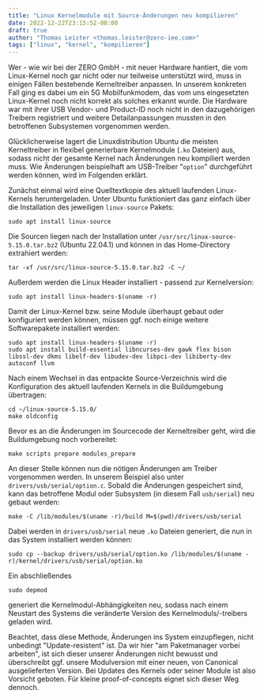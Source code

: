 ```yaml
---
title: "Linux Kernelmodule mit Source-Änderungen neu kompilieren"
date: 2022-12-22T23:15:52-08:00
draft: true
author: "Thomas Leister <thomas.leister@zero-iee.com>"
tags: ["linux", "kernel", "kompilieren"]
---
```


Wer - wie wir bei der ZERO GmbH - mit neuer Hardware hantiert, die vom Linux-Kernel noch gar nicht oder nur teilweise unterstützt wird, muss in einigen Fällen bestehende Kerneltreiber anpassen. In unserem konkreten Fall ging es dabei um ein 5G Mobilfunkmodem, das vom uns eingesetzten Linux-Kernel noch nicht korrekt als solches erkannt wurde. Die Hardware war mit ihrer USB Vendor- und Product-ID noch nicht in den dazugehörigen Treibern registriert und weitere Detailanpassungen mussten in den betroffenen Subsystemen vorgenommen werden.

Glücklicherweise lagert die Linuxdistribution Ubuntu die meisten Kerneltreiber in flexibel generierbare Kernelmodule (`.ko` Dateien) aus, sodass nicht der gesamte Kernel nach Änderungen neu kompiliert werden muss. Wie Änderungen beispielhaft am USB-Treiber "`option`" durchgeführt werden können, wird im Folgenden erklärt. 

<!--more-->

Zunächst einmal wird eine Quelltextkopie des aktuell laufenden Linux-Kernels heruntergeladen. Unter Ubuntu funktioniert das ganz einfach über die Installation des jeweiligen `linux-source` Pakets:
    
    sudo apt install linux-source

Die Sourcen liegen nach der Installation unter `/usr/src/linux-source-5.15.0.tar.bz2` (Ubuntu 22.04.1) und können in das Home-Directory extrahiert werden:

    tar -xf /usr/src/linux-source-5.15.0.tar.bz2 -C ~/

Außerdem werden die Linux Header installiert - passend zur Kernelversion:

    sudo apt install linux-headers-$(uname -r)

Damit der Linux-Kernel bzw. seine Module überhaupt gebaut oder konfiguriert werden können, müssen ggf. noch einige weitere Softwarepakete installiert werden:

    sudo apt install linux-headers-$(uname -r)
    sudo apt install build-essential libncurses-dev gawk flex bison libssl-dev dkms libelf-dev libudev-dev libpci-dev libiberty-dev autoconf llvm

Nach einem Wechsel in das entpackte Source-Verzeichnis wird die Konfiguration des aktuell laufenden Kernels in die Buildumgebung übertragen:

    cd ~/linux-source-5.15.0/
    make oldconfig

Bevor es an die Änderungen im Sourcecode der Kerneltreiber geht, wird die Buildumgebung noch vorbereitet:

    make scripts prepare modules_prepare

An dieser Stelle können nun die nötigen Änderungen am Treiber vorgenommen werden. In unserem Beispiel also unter `drivers/usb/serial/option.c`. Sobald die Änderungen gespeichert sind, kann das betroffene Modul oder Subsystem (in diesem Fall `usb/serial`) neu gebaut werden:

    make -C /lib/modules/$(uname -r)/build M=$(pwd)/drivers/usb/serial

Dabei werden in `drivers/usb/serial` neue `.ko` Dateien generiert, die nun in das System installiert werden können:

    sudo cp --backup drivers/usb/serial/option.ko /lib/modules/$(uname -r)/kernel/drivers/usb/serial/option.ko

Ein abschließendes

    sudo depmod

generiert die Kernelmodul-Abhängigkeiten neu, sodass nach einem Neustart des Systems die veränderte Version des Kernelmoduls/-treibers geladen wird.

Beachtet, dass diese Methode, Änderungen ins System einzupflegen, nicht unbedingt "Update-resistent" ist. Da wir hier "am Paketmanager vorbei arbeiten", ist sich dieser unserer Änderungen nicht bewusst und überschreibt ggf. unsere Modulversion mit einer neuen, von Canonical ausgelieferten Version. Bei Updates des Kernels oder seiner Module ist also Vorsicht geboten. Für kleine proof-of-concepts eignet sich dieser Weg dennoch. 